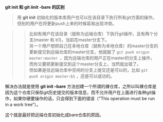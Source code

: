 **git init 和 git iinit -bare 的区别**
> 用 **git init** 初始化的版本库用户也可以在该目录下执行所有git方面的操作。但别的用户在将更新push上来的时候容易出现冲突。  

>> 比如有用户在该目录（就称为远端仓库）下执行git操作，且有两个分支(master 和 b1)，当前在master分支下。  
另一个用户想把自己在本地仓库（就称为本地仓库）的master分支的更新提交到远端仓库的master分支，他就敲了 `git push origin master:master `，因为远端仓库的用户正在master的分支上操作，而你又要把更新提交到这个master分支上，当然就出错了。  
但如果是往远端仓库中空闲的分支上提交还是可以的，比如 `git push origin master:b1` ，还是可以成功的。

解决办法就是使用 **git init –bare** 方法创建一个所谓的裸仓库，之所以叫裸仓库是因为这个仓库只保存git历史提交的版本信息，而不允许用户在上面进行各种git操作，如果你硬要操作的话，只会得到下面的错误（”This operation must be run in a work tree”）。  

这个就是最好把远端仓库初始化成bare仓库的原因。
